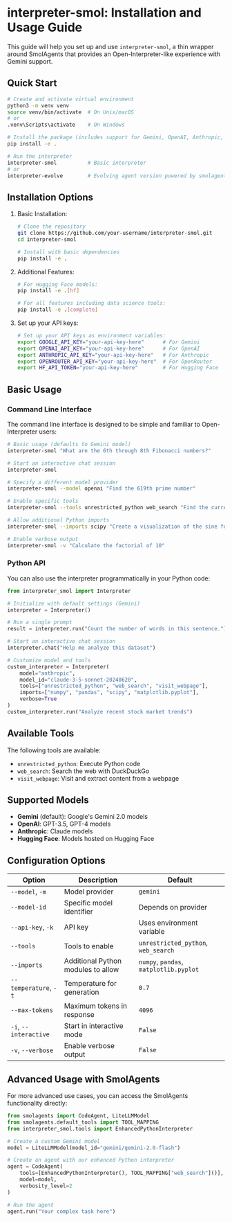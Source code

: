 # interpreter-smol: Installation and Usage Guide

This guide will help you set up and use `interpreter-smol`, a thin wrapper around SmolAgents that provides an Open-Interpreter-like experience with Gemini support.

## Quick Start

```bash
# Create and activate virtual environment
python3 -m venv venv
source venv/bin/activate  # On Unix/macOS
# or
.venv\Scripts\activate    # On Windows

# Install the package (includes support for Gemini, OpenAI, Anthropic, and OpenRouter via LiteLLM)
pip install -e .

# Run the interpreter
interpreter-smol          # Basic interpreter
# or
interpreter-evolve        # Evolving agent version powered by smolagents
```

## Installation Options

1. Basic Installation:

   ```bash
   # Clone the repository
   git clone https://github.com/your-username/interpreter-smol.git
   cd interpreter-smol

   # Install with basic dependencies
   pip install -e .
   ```

2. Additional Features:

   ```bash
   # For Hugging Face models:
   pip install -e .[hf]

   # For all features including data science tools:
   pip install -e .[complete]
   ```

3. Set up your API keys:

   ```bash
   # Set up your API keys as environment variables:
   export GOOGLE_API_KEY="your-api-key-here"      # For Gemini
   export OPENAI_API_KEY="your-api-key-here"      # For OpenAI
   export ANTHROPIC_API_KEY="your-api-key-here"   # For Anthropic
   export OPENROUTER_API_KEY="your-api-key-here"  # For OpenRouter
   export HF_API_TOKEN="your-api-key-here"        # For Hugging Face
   ```

## Basic Usage

### Command Line Interface

The command line interface is designed to be simple and familiar to Open-Interpreter users:

```bash
# Basic usage (defaults to Gemini model)
interpreter-smol "What are the 6th through 8th Fibonacci numbers?"

# Start an interactive chat session
interpreter-smol

# Specify a different model provider
interpreter-smol --model openai "Find the 619th prime number"

# Enable specific tools
interpreter-smol --tools unrestricted_python web_search "Find the current Bitcoin price and plot it"

# Allow additional Python imports
interpreter-smol --imports scipy "Create a visualization of the sine function"

# Enable verbose output
interpreter-smol -v "Calculate the factorial of 10"
```

### Python API

You can also use the interpreter programmatically in your Python code:

```python
from interpreter_smol import Interpreter

# Initialize with default settings (Gemini)
interpreter = Interpreter()

# Run a single prompt
result = interpreter.run("Count the number of words in this sentence.")

# Start an interactive chat session
interpreter.chat("Help me analyze this dataset")

# Customize model and tools
custom_interpreter = Interpreter(
    model="anthropic",
    model_id="claude-3-5-sonnet-20240620",
    tools=["unrestricted_python", "web_search", "visit_webpage"],
    imports=["numpy", "pandas", "scipy", "matplotlib.pyplot"],
    verbose=True
)
custom_interpreter.run("Analyze recent stock market trends")
```

## Available Tools

The following tools are available:

- `unrestricted_python`: Execute Python code
- `web_search`: Search the web with DuckDuckGo
- `visit_webpage`: Visit and extract content from a webpage

## Supported Models

- **Gemini** (default): Google's Gemini 2.0 models
- **OpenAI**: GPT-3.5, GPT-4 models
- **Anthropic**: Claude models
- **Hugging Face**: Models hosted on Hugging Face

## Configuration Options

| Option | Description | Default |
|--------|-------------|---------|
| `--model`, `-m` | Model provider | `gemini` |
| `--model-id` | Specific model identifier | Depends on provider |
| `--api-key`, `-k` | API key | Uses environment variable |
| `--tools` | Tools to enable | `unrestricted_python`, `web_search` |
| `--imports` | Additional Python modules to allow | `numpy`, `pandas`, `matplotlib.pyplot` |
| `--temperature`, `-t` | Temperature for generation | `0.7` |
| `--max-tokens` | Maximum tokens in response | `4096` |
| `-i`, `--interactive` | Start in interactive mode | `False` |
| `-v`, `--verbose` | Enable verbose output | `False` |

## Advanced Usage with SmolAgents

For more advanced use cases, you can access the SmolAgents functionality directly:

```python
from smolagents import CodeAgent, LiteLLMModel
from smolagents.default_tools import TOOL_MAPPING
from interpreter_smol.tools import EnhancedPythonInterpreter

# Create a custom Gemini model
model = LiteLLMModel(model_id="gemini/gemini-2.0-flash")

# Create an agent with our enhanced Python interpreter
agent = CodeAgent(
    tools=[EnhancedPythonInterpreter(), TOOL_MAPPING["web_search"]()],
    model=model,
    verbosity_level=2
)

# Run the agent
agent.run("Your complex task here")
```
